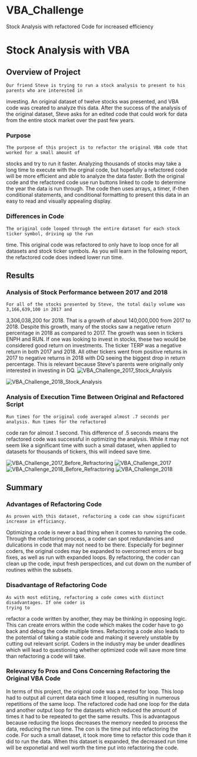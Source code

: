 # VBA_Challenge
Stock Analysis with refactored Code for increased efficiency 
# Stock Analysis with VBA

## Overview of Project
	Our friend Steve is trying to run a stock analysis to present to his parents who are interested in
  investing. An original dataset of twelve stocks was presented, and VBA code was created to analyze
  this data. After the success of the analysis of the original dataset, Steve asks for an edited code
  that could work for data from the entire stock market over the past few years. 

### Purpose
	The purpose of this project is to refactor the original VBA code that worked for a small amount of
  stocks and try to run it faster. Analyzing thousands of stocks may take a long time to execute with
  the orginal code, but hopefully a refactored code will be more efficient and able to analyze the data
  faster. Both the original code and the refactored code use run buttons linked to code to determine the
  year the data is run through. The code then uses arrays, a timer, if-then conditional statements, and
  conditional formatting to present this data in an easy to read and visually appealing display. 

### Differences in Code
	The original code looped through the entire dataset for each stock ticker symbol, driving up the run
  time. This original code was refactored to only have to loop once for all datasets and stock ticker
  symbols. As you will learn in the following report, the refactored code does indeed lower run time. 

## Results

### Analysis of Stock Performance between 2017 and 2018
	For all of the stocks presented by Steve, the total daily volume was 3,166,639,100 in 2017 and
  3,306,038,200 for 2018. That is a growth of about 140,000,000 from 2017 to 2018. Despite this growth,
  many of the stocks saw a negative return percentage in 2018 as compared to 2017. The growth was seen
  in tickers ENPH and RUN. If one was looking to invest in stocks, these two would be considered good
  return on investments. The ticker TERP was a negative return in both 2017 and 2018. All other tickers
  went from positive returns in 2017 to negative returns in 2018 with DQ seeing the biggest drop in
  return percentage. This is relevant because Steve's parents were originally only interested in
  investing in DQ.
![VBA_Challenge_2017_Stock_Analysis](https://user-images.githubusercontent.com/88064181/129464514-e876b8db-e6c3-4f42-9a2d-ae508725a918.png)
 
 
![VBA_Challenge_2018_Stock_Analysis](https://user-images.githubusercontent.com/88064181/129464427-a9685ac2-1b71-4508-bc58-05ef5eb9da9e.png)


### Analysis of Execution Time Between Original and Refactored Script
	Run times for the original code averaged almost .7 seconds per analysis. Run times for the refactored
  code ran for almost .1 second. This difference of .5 seconds means the refactored code was successful
  in optimizing the analysis. While it may not seem like a significant time with such a small dataset,
  when applied to datasets for thousands of tickers, this will indeed save time. 
  
  ![VBA_Challenge_2017_Before_Refractoring](https://user-images.githubusercontent.com/88064181/129464429-60e0e13c-49de-476d-9140-97ea3a983d5b.png)
![VBA_Challenge_2017](https://user-images.githubusercontent.com/88064181/129464431-84e5e325-b7f2-424a-9782-ba11db127636.png)
![VBA_Challenge_2018_Before_Refractoring](https://user-images.githubusercontent.com/88064181/129464433-0e8a3d52-4791-4a2a-8bba-2f71d3b5d1cb.png)
![VBA_Challenge_2018](https://user-images.githubusercontent.com/88064181/129464434-00e06eb6-e56e-41b2-827c-1920c90bbaea.png)


## Summary

### Advantages of Refactoring Code
	As proven with this dataset, refactoring a code can show significant increase in efficiancy.
  Optimizing a code is never a bad thing when it comes to running the code. Through the refactoring
  process, a coder can spot redundancies and dulications in code that may not need to be there.
  Especially for beginner coders, the original codes may be expanded to overcorrect errors or bug fixes,
  as well as run with expanded loops. By refactoring, the coder can clean up the code, input fresh
  perspectices, and cut down on the number of routines within the subsets.
	

### Disadvantage of Refactoring Code
	As with most editing, refactoring a code comes with distinct disadvantages. If one coder is
	trying to
  refactor a code written by another, they may be thinking in opposing logic. This can create errors
  within the code which makes the coder have to go back and debug the code multiple times. Refactoring a
  code also leads to the potential of taking a stable code and making it severely unstable by cutting
  out relevant script. Coders in the industry may be under deadlines which will lead to questioning
  whether optimized code will save more time than refactoring a code will take.
	

### Relevancy fo Pros and Cons Concerning Refactoring the Original VBA Code
In terms of this project, the original code was a nested for loop. This loop had to output all
current
  data each time it looped, resulting in numerous repetitions of the same loop. The refactored code had
  one loop for the data and another output loop for the datasets which reduced the amount of times it
  had to be repeated to get the same results. This is advantagous because reducing the loops decreases
  the memory needed to process the data, reducing the run time. The con is the time put into refactoring
  the code. For such a small dataset, it took more time to refactor this code than it did to run the
  data. When this dataset is expanded, the decreased run time will be exponetial and well worth the time
  put into refactoring the code.
